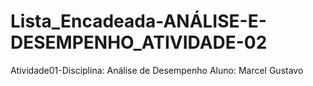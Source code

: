 # Lista_Encadeada-ANÁLISE-E-DESEMPENHO_ATIVIDADE-02
 Atividade01-Disciplina: Análise de Desempenho
 Aluno: Marcel Gustavo 
